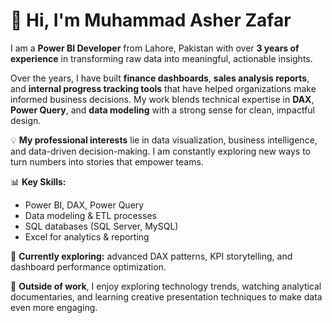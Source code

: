 # 👋 Hi, I'm Muhammad Asher Zafar

I am a **Power BI Developer** from Lahore, Pakistan with over **3 years of experience** in transforming raw data into meaningful, actionable insights.  

Over the years, I have built **finance dashboards**, **sales analysis reports**, and **internal progress tracking tools** that have helped organizations make informed business decisions. My work blends technical expertise in **DAX**, **Power Query**, and **data modeling** with a strong sense for clean, impactful design.  

💡 **My professional interests** lie in data visualization, business intelligence, and data-driven decision-making. I am constantly exploring new ways to turn numbers into stories that empower teams.  

📊 **Key Skills:**
- Power BI, DAX, Power Query  
- Data modeling & ETL processes  
- SQL databases (SQL Server, MySQL)  
- Excel for analytics & reporting  

🌱 **Currently exploring:** advanced DAX patterns, KPI storytelling, and dashboard performance optimization.  

🎯 **Outside of work**, I enjoy exploring technology trends, watching analytical documentaries, and learning creative presentation techniques to make data even more engaging.
